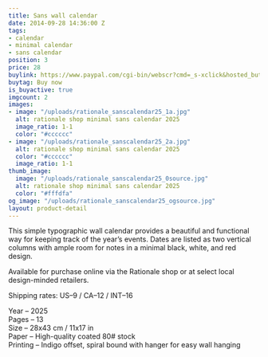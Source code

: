 ```yaml
---
title: Sans wall calendar
date: 2014-09-28 14:36:00 Z
tags:
- calendar
- minimal calendar
- sans calendar
position: 3
price: 28
buylink: https://www.paypal.com/cgi-bin/webscr?cmd=_s-xclick&hosted_button_id=GPZPA7346QEZA
buytag: Buy now
is_buyactive: true
imgcount: 2
images:
- image: "/uploads/rationale_sanscalendar25_1a.jpg"
  alt: rationale shop minimal sans calendar 2025
  image_ratio: 1-1
  color: "#cccccc"
- image: "/uploads/rationale_sanscalendar25_2a.jpg"
  alt: rationale shop minimal sans calendar 2025
  color: "#cccccc"
  image_ratio: 1-1
thumb_image:
  image: "/uploads/rationale_sanscalendar25_0source.jpg"
  alt: rationale shop minimal sans calendar 2025
  color: "#fffdfa"
og_image: "/uploads/rationale_sanscalendar25_ogsource.jpg"
layout: product-detail
---
```


This simple typographic wall calendar provides a beautiful and functional way for keeping track of the year’s events. Dates are listed as two vertical columns with ample room for notes in a minimal black, white, and red design.

Available for purchase online via the Rationale shop or at select local design-minded retailers.

Shipping rates: US–9 / CA–12 / INT–16

Year – 2025 <br>
Pages – 13 <br>
Size – 28x43 cm / 11x17 in <br>
Paper – High-quality coated 80# stock <br>
Printing – Indigo offset, spiral bound with hanger for easy wall hanging